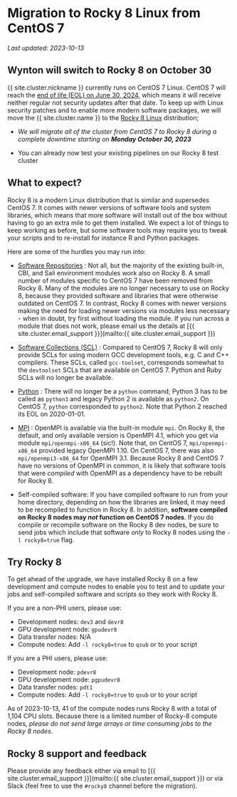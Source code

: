 # Migration to Rocky 8 Linux from CentOS 7

_Last updated: 2023-10-13_


## Wynton will switch to Rocky 8 on October 30

{{ site.cluster.nickname }} currently runs on CentOS 7 Linux. CentOS 7
will reach the [end of life (EOL) on June 30, 2024], which means it will
receive neither regular not security updates after that date.  To keep
up with Linux security patches and to enable more modern software
packages, we will move the {{ site.cluster.name }} to the [Rocky 8
Linux](https://rockylinux.org/) distribution;

* _We will migrate all of the cluster from CentOS 7 to Rocky 8 during
    a complete downtime starting on **Monday October 30, 2023**_

* You can already now test your existing pipelines on our Rocky 8 test
  cluster



## What to expect?

Rocky 8 is a modern Linux distribution that is similar and supersedes
CentOS 7. It comes with newer versions of software tools and system
libraries, which means that more software will install out of the box
without having to go an extra mile to get them installed.  We expect a
lot of things to keep working as before, but some software tools may
require you to tweak your scripts and to re-install for instance R and
Python packages.

Here are some of the hurdles you may run into:

* [Software Repositories] : Not all, but the majority of the existing
  built-in, CBI, and Sali environment modules work also on Rocky 8.  A
  small number of modules specific to CentOS 7 have been removed from
  Rocky 8.  Many of the modules are no longer necessary to use on
  Rocky 8, because they provided software and libraries that were
  otherwise outdated on CentOS 7.  In contrast, Rocky 8 comes with
  newer versions making the need for loading newer versions via
  modules less necessary - when in doubt, try first without loading
  the module.  If you run across a module that does not work, please
  email us the details at [{{ site.cluster.email_support }}](mailto:{{
  site.cluster.email_support }})

* [Software Collections (SCL)] : Compared to CentOS 7, Rocky 8 will
  only provide SCLs for using modern GCC development tools, e.g. C and
  C++ compilers.  These SCLs, called `gcc-toolset`, corresponds
  somewhat to the `devtoolset` SCLs that are available on CentOS 7.
  Python and Ruby SCLs will no longer be available.

* [Python] : There will no longer be a `python` command; Python 3 has
  to be called as `python3` and legacy Python 2 is available as
  `python2`. On CentOS 7, `python` corresponded to `python2`.  Note
  that Python 2 reached its EOL on 2020-01-01.

* [MPI] : OpenMPI is available via the built-in module `mpi`. On Rocky
  8, the default, and only available version is OpenMPI 4.1, which you
  get via module `mpi/openmpi-x86_64` (sic!). Note that, on CentOS 7,
  `mpi/openmpi-x86_64` provided legacy OpenMPI 1.10. On CentOS 7,
  there was also `mpi/openmpi3-x86_64` for OpenMPI 3.1.  Because Rocky
  8 and CentOS 7 have no versions of OpenMPI in common, it is likely
  that software tools that were _compiled_ with OpenMPI as a dependency
  have to be rebuilt for Rocky 8.

* Self-compiled software: If you have compiled software to run from
  your home directory, depending on how the libraries are linked, it
  may need to be recompiled to function in Rocky 8. In addition,
  **software compiled on Rocky 8 nodes may _not_ function on CentOS 7
  nodes**. If you do compile or recompile software on the Rocky 8 dev
  nodes, be sure to send jobs which include that software _only_ to
  Rocky 8 nodes using the `-l rocky8=true` flag.


## Try Rocky 8

To get ahead of the upgrade, we have installed Rocky 8 on a few
development and compute nodes to enable you to test and to update your
jobs and self-compiled software and scripts so they work with Rocky 8.

If you are a non-PHI users, please use:

 * Development nodes: `dev3` and `devr8`
 * GPU development node: `gpudevr8`
 * Data transfer nodes: N/A
 * Compute nodes: Add `-l rocky8=true` to `qsub` or to your script
  
If you are a PHI users, please use:

 * Development node: `pdevr8`
 * GPU development node: `pgpudevr8`
 * Data transfer nodes: `pdt1`
 * Compute nodes: Add `-l rocky8=true` to `qsub` or to your script

<!--
qhost -l rocky8=true | wc -l
qhost -l rocky8=true | awk '{ print $5 }' | grep -E "^[[:digit:]]+$" | paste -sd+ | bc
-->
As of 2023-10-13, 41 of the compute nodes runs Rocky 8 with a total of 1,104 CPU slots.  Because there is a limited number of Rocky-8 compute nodes, _please do not send large arrays or time consuming jobs to the Rocky 8 nodes_.


## Rocky 8 support and feedback

Please provide any feedback either via email to [{{
site.cluster.email_support }}](mailto:{{ site.cluster.email_support
}}) or via Slack (feel free to use the `#rocky8` channel before the
migration).


[end of life (EOL) on June 30, 2024]: https://www.redhat.com/en/topics/linux/centos-linux-eol
[Software Repositories]: software-repositories.html
[Software Collections (SCL)]: scl.html
[Python]: ../howto/python.html
[MPI]: .../scheduler/submit-jobs.html#mpi-single-host-parallel-processing--pe-mpi_onehost-slots
